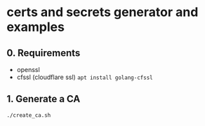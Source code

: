 # certs and secrets generator and examples

## 0. Requirements
* openssl
* cfssl (cloudflare ssl) `apt install golang-cfssl`

## 1. Generate a CA

```
./create_ca.sh
```